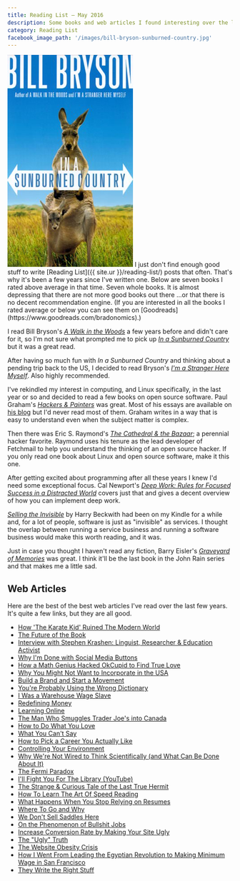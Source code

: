 ```yaml
---
title: Reading List — May 2016
description: Some books and web articles I found interesting over the last few years.
category: Reading List
facebook_image_path: '/images/bill-bryson-sunburned-country.jpg'
---
```


<img class="pullright" src="/images/bill-bryson-sunburned-country.jpg">
I just don't find enough good stuff to write [Reading List]({{ site.ur }}/reading-list/) posts that often. That's why it's been a few years since I've written one. Below are seven books I rated above average in that time. Seven whole books. It is almost depressing that there are not more good books out there ...or that there is no decent recommendation engine. (If you are interested in all the books I rated average or below you can see them on [Goodreads](https://www.goodreads.com/bradonomics).)

I read Bill Bryson's [_A Walk in the Woods_](http://www.amazon.com/Walk-Woods-Rediscovering-Appalachian-Official/dp/0767902521/ref=as_li_ss_tl?ie=UTF8&linkCode=ll1&tag=bnomics-20&linkId=36c76258c5183b31067f1d8fd5a79f97) a few years before and didn't care for it, so I'm not sure what prompted me to pick up [_In a Sunburned Country_](http://www.amazon.com/Sunburned-Country-Bill-Bryson/dp/0767903862/ref=as_li_ss_tl?ie=UTF8&linkCode=ll1&tag=bnomics-20&linkId=c67752892df64ba10d01f0185636d3d8) but it was a great read.

After having so much fun with _In a Sunburned Country_ and thinking about a pending trip back to the US, I decided to read Bryson's [_I'm a Stranger Here Myself_](http://www.amazon.com/Im-Stranger-Here-Myself-Returning/dp/076790382X/ref=as_li_ss_tl?ie=UTF8&linkCode=ll1&tag=bnomics-20&linkId=d4635b467f3a708ad5d0b96d508aec35). Also highly recommended.

I've rekindled my interest in computing, and Linux specifically, in the last year or so and decided to read a few books on open source software. Paul Graham's [_Hackers & Painters_](http://www.amazon.com/Hackers-Painters-Big-Ideas-Computer/dp/1449389554/ref=as_li_ss_tl?ie=UTF8&linkCode=ll1&tag=bnomics-20&linkId=d1b079597c0a0cd46242272a7bce38ce) was great. Most of his essays are available on [his blog](http://paulgraham.com/articles.html) but I'd never read most of them. Graham writes in a way that is easy to understand even when the subject matter is complex.

Then there was Eric S. Raymond's [_The Cathedral & the Bazaar_](http://www.amazon.com/Cathedral-Bazaar-Musings-Accidental-Revolutionary/dp/0596001088/ref=as_li_ss_tl?ie=UTF8&linkCode=ll1&tag=bnomics-20&linkId=620d7c4b4974a899e821c705b58f54cb); a perennial hacker favorite. Raymond uses his tenure as the lead developer of Fetchmail to help you understand the thinking of an open source hacker. If you only read one book about Linux and open source software, make it this one.

After getting excited about programming after all these years I knew I'd need some exceptional focus. Cal Newport's [_Deep Work: Rules for Focused Success in a Distracted World_](http://www.amazon.com/Deep-Work-Focused-Success-Distracted/dp/1455586692/ref=as_li_ss_tl?ie=UTF8&linkCode=ll1&tag=bnomics-20&linkId=08babad28dbf8443e6da10991667c130) covers just that and gives a decent overview of how you can implement deep work.

[_Selling the Invisible_](http://www.amazon.com/Selling-Invisible-Field-Modern-Marketing/dp/0446672319/ref=as_li_ss_tl?ie=UTF8&linkCode=ll1&tag=bnomics-20&linkId=c867e7173d8c7c3adcaa8eb34a4c3aca) by Harry Beckwith had been on my Kindle for a while and, for a lot of people, software is just as "invisible" as services. I thought the overlap between running a service business and running a software business would make this worth reading, and it was.

Just in case you thought I haven't read any fiction, Barry Eisler's [_Graveyard of Memories_](http://www.amazon.com/Graveyard-Memories-John-Rain-Novel/dp/1477818162/ref=as_li_ss_tl?ie=UTF8&linkCode=ll1&tag=bnomics-20&linkId=505250e610b7d11456a94805750276c7) was great. I think it'll be the last book in the John Rain series and that makes me a little sad.

## Web Articles

Here are the best of the best web articles I've read over the last few years. It's quite a few links, but they are all good.

 - [How 'The Karate Kid' Ruined The Modern World](http://www.cracked.com/article_18544_how-the-karate-kid-ruined-modern-world.html)
 - [The Future of the Book](https://www.samharris.org/blog/item/the-future-of-the-book)
 - [Interview with Stephen Krashen: Linguist, Researcher & Education Activist](http://l2mastery.com/blog/linguistics-and-education/methods/stephen-krashen/)
 - [Why I'm Done with Social Media Buttons](http://solomon.io/why-im-done-with-social-media-buttons/)
 - [How a Math Genius Hacked OkCupid to Find True Love](http://www.wired.com/2014/01/how-to-hack-okcupid/)
 - [Why You Might Not Want to Incorporate in the USA](https://thenitai.wordpress.com/2014/03/12/why-you-might-not-want-to-incorporate-in-the-usa/)
 - [Build a Brand and Start a Movement](http://nevernorth.com/start-a-movement/)
 - [You're Probably Using the Wrong Dictionary](http://jsomers.net/blog/dictionary)
 - [I Was a Warehouse Wage Slave](http://www.motherjones.com/politics/2012/02/mac-mcclelland-free-online-shipping-warehouses-labor)
 - [Redefining Money](http://www.nohatdigital.com/blog/redefining-money/)
 - [Learning Online](http://christinacacioppo.com/blog/learning-online)
 - [The Man Who Smuggles Trader Joe's into Canada](http://priceonomics.com/the-man-who-smuggles-traders-joes-into-canada/)
 - [How to Do What You Love](http://www.paulgraham.com/love.html)
 - [What You Can't Say](http://www.paulgraham.com/say.html)
 - [How to Pick a Career You Actually Like](http://lifehacker.com/5978475/how-to-pick-a-career-you-actually-like)
 - [Controlling Your Environment](http://www.unfubared.com/blog/2009/05/09/controlling-your-environment/)
 - [Why We're Not Wired to Think Scientifically (and What Can Be Done About It)](http://eatingacademy.com/personal/wired-think-scientifically-can-done)
 - [The Fermi Paradox](http://waitbutwhy.com/2014/05/fermi-paradox.html)
 - [I'll Fight You For The Library (YouTube)](https://www.youtube.com/watch?v=2qXgPfMGG8E)
 - [The Strange & Curious Tale of the Last True Hermit](http://www.gq.com/story/the-last-true-hermit?printable=true)
 - [How To Learn The Art Of Speed Reading](http://thoughtcatalog.com/ryan-holiday/2015/05/how-to-learn-the-art-of-speed-reading/)
 - [What Happens When You Stop Relying on Resumes](http://blog.alinelerner.com/what-happens-when-you-stop-relying-on-resumes/)
 - [Where To Go and Why](http://pmarchive.com/guide_to_career_planning_part3.html)
 - [We Don't Sell Saddles Here](https://medium.com/@stewart/we-dont-sell-saddles-here-4c59524d650d#.5awqvtw61)
 - [On the Phenomenon of Bullshit Jobs](http://strikemag.org/bullshit-jobs/)
 - [Increase Conversion Rate by Making Your Site Ugly](http://www.conversionvoodoo.com/blog/2010/04/increase-your-conversion-rate-by-making-your-site-uglier/)
 - [The "Ugly" Truth](http://www.mrgreen.am/affiliate-marketing/the-ugly-truth/)
 - [The Website Obesity Crisis](http://idlewords.com/talks/website_obesity.htm)
 - [How I Went From Leading the Egyptian Revolution to Making Minimum Wage in San Francisco](http://priceonomics.com/how-i-went-from-leading-the-egyptian-revolution-to/)
 - [They Write the Right Stuff](http://www.fastcompany.com/28121/they-write-right-stuff)

